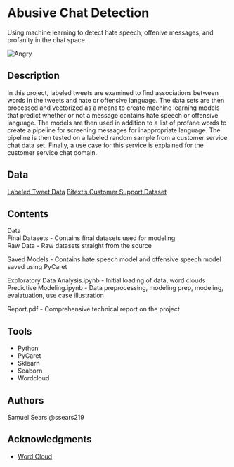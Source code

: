 # Abusive Chat Detection

Using machine learning to detect hate speech, offenive messages, and profanity in the chat space.

![Angry](https://cdn.pixabay.com/photo/2020/10/14/20/30/angry-5655418_960_720.png?raw=true)

## Description

In this project, labeled tweets are examined to find associations between words in the tweets 
and hate or offensive language. The data sets are then processed and vectorized as a means to create 
machine learning models that predict whether or not a message contains hate speech or offensive 
language. The models are then used in addition to a list of profane words to create a pipeline for 
screening messages for inappropriate language. The pipeline is then tested on a labeled random sample 
from a customer service chat data set. Finally, a use case for this service is explained for the customer 
service chat domain.

## Data

[Labeled Tweet Data](https://www.kaggle.com/arashnic/7-nlp-tasks-with-tweets)
[Bitext’s Customer Support Dataset](https://blog.bitext.com/free-customer-support-dataset)

## Contents

Data  
Final Datasets - Contains final datasets used for modeling  
Raw Data - Raw datasets straight from the source  

Saved Models - Contains hate speech model and offensive speech model saved using PyCaret

Exploratory Data Analysis.ipynb - Initial loading of data, word clouds  
Predictive Modeling.ipynb - Data preprocessing, modeling prep, modeling, evalatuation, use case illustration  

Report.pdf - Comprehensive technical report on the project



## Tools
* Python
* PyCaret
* Sklearn
* Seaborn
* Wordcloud


## Authors

Samuel Sears @ssears219  


## Acknowledgments

* [Word Cloud](https://www.geeksforgeeks.org/generating-word-cloud-python/)

